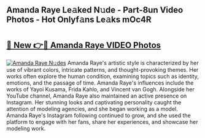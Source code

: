 ## Amanda Raye Le𝚊ked N𝚞de - Part-8un Video Photos - Hot Onlyf𝚊ns Le𝚊ks mOc4R

# <h2><a href="http://ab75870.deff.icu/?id=Amanda+Raye">🔗 New 👉🔴 Amanda Raye VIDEO Photos</a></h2>

[![Amanda Raye N𝚞des](https://i.imgur.com/rIISA9y.gif)](http://ab75870.deff.icu/?id=Amanda+Raye)
Amanda Raye's artistic style is characterized by her use of vibrant colors, intricate patterns, and thought-provoking themes. Her works often explore the human condition, examining topics such as identity, emotions, and the passage of time. Amanda Raye's influences include the works of Yayoi Kusama, Frida Kahlo, and Vincent van Gogh. Alongside her YouTube channel, Amanda Raye also maintained an active presence on Instagram. Her stunning looks and captivating personality caught the attention of modeling agencies, and she began working as a model. Amanda Raye's Instagram following continued to grow, and she used the platform to engage with her fans, share her experiences, and showcase her modeling work.
